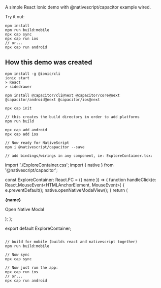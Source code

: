 A simple React Ionic demo with @nativescript/capacitor example wired.

Try it out:
```
npm install
npm run build:mobile
npx cap sync
npx cap run ios
// or...
npx cap run android
```

## How this demo was created

```
npm install -g @ionic/cli
ionic start
> React
> sidedrawer

npm install @capacitor/cli@next @capacitor/core@next @capacitor/android@next @capacitor/ios@next

npx cap init

// this creates the build directory in order to add platforms
npm run build 

npx cap add android
npx cap add ios

// Now ready for NativeScript 
npm i @nativescript/capacitor --save

// add bindings/wirings in any component, ie: ExploreContainer.tsx:
```
import './ExploreContainer.css';
import { native } from '@nativescript/capacitor';

const ExploreContainer: React.FC<ContainerProps> = ({ name }) => {
  function handleClick(e: React.MouseEvent<HTMLAnchorElement, MouseEvent>) {
    e.preventDefault();
    native.openNativeModalView();
  }
  return (
    <div className="container">
      <strong>{name}</strong>
      <p className="ion-padding-top">
        <a onClick={handleClick}>Open Native Modal</a>
      </p>
    </div>
  );
};

export default ExploreContainer;
```

// build for mobile (builds react and nativescript together)
npm run build:mobile

// Now sync
npx cap sync

// Now just run the app:
npx cap run ios
// or...
npx cap run android
```